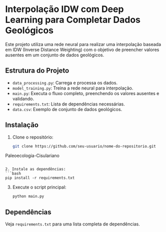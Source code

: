 # Interpolação IDW com Deep Learning para Completar Dados Geológicos

Este projeto utiliza uma rede neural para realizar uma interpolação baseada em IDW (Inverse Distance Weighting) com o objetivo de preencher valores ausentes em um conjunto de dados geológicos.

## Estrutura do Projeto

- `data_processing.py`: Carrega e processa os dados.
- `model_training.py`: Treina a rede neural para interpolação.
- `main.py`: Executa o fluxo completo, preenchendo os valores ausentes e validando.
- `requirements.txt`: Lista de dependências necessárias.
- `data.csv`: Exemplo de conjunto de dados geológicos.

## Instalação

1. Clone o repositório:
   ```bash
   git clone https://github.com/seu-usuario/nome-do-repositorio.git
Paleoecologia-Cisulariano

   ```

2. Instale as dependências:
   ```bash
   pip install -r requirements.txt
   ```

3. Execute o script principal:
   ```bash
   python main.py
   ```

## Dependências
Veja `requirements.txt` para uma lista completa de dependências.
